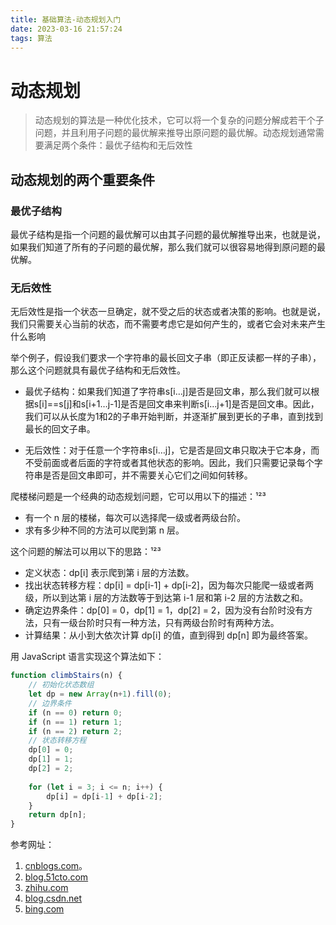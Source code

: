 ```yaml
---
title: 基础算法-动态规划入门
date: 2023-03-16 21:57:24
tags: 算法
---
```


# 动态规划

> 动态规划的算法是一种优化技术，它可以将一个复杂的问题分解成若干个子问题，并且利用子问题的最优解来推导出原问题的最优解。动态规划通常需要满足两个条件：最优子结构和无后效性

## 动态规划的两个重要条件

### 最优子结构

最优子结构是指一个问题的最优解可以由其子问题的最优解推导出来，也就是说，如果我们知道了所有的子问题的最优解，那么我们就可以很容易地得到原问题的最优解。

### 无后效性

无后效性是指一个状态一旦确定，就不受之后的状态或者决策的影响。也就是说，我们只需要关心当前的状态，而不需要考虑它是如何产生的，或者它会对未来产生什么影响

举个例子，假设我们要求一个字符串的最长回文子串（即正反读都一样的子串），那么这个问题就具有最优子结构和无后效性。

- 最优子结构：如果我们知道了字符串s[i…j]是否是回文串，那么我们就可以根据s[i]==s[j]和s[i+1…j-1]是否是回文串来判断s[i…j+1]是否是回文串。因此，我们可以从长度为1和2的子串开始判断，并逐渐扩展到更长的子串，直到找到最长的回文子串。

- 无后效性：对于任意一个字符串s[i…j]，它是否是回文串只取决于它本身，而不受前面或者后面的字符或者其他状态的影响。因此，我们只需要记录每个字符串是否是回文串即可，并不需要关心它们之间如何转移。


爬楼梯问题是一个经典的动态规划问题，它可以用以下的描述：¹²³

- 有一个 n 层的楼梯，每次可以选择爬一级或者两级台阶。
- 求有多少种不同的方法可以爬到第 n 层。

这个问题的解法可以用以下的思路：¹²³

- 定义状态：dp[i] 表示爬到第 i 层的方法数。
- 找出状态转移方程：dp[i] = dp[i-1] + dp[i-2]，因为每次只能爬一级或者两级，所以到达第 i 层的方法数等于到达第 i-1 层和第 i-2 层的方法数之和。
- 确定边界条件：dp[0] = 0，dp[1] = 1，dp[2] = 2，因为没有台阶时没有方法，只有一级台阶时只有一种方法，只有两级台阶时有两种方法。
- 计算结果：从小到大依次计算 dp[i] 的值，直到得到 dp[n] 即为最终答案。

用 JavaScript 语言实现这个算法如下：

```javascript
function climbStairs(n) {
    // 初始化状态数组
    let dp = new Array(n+1).fill(0);
    // 边界条件
    if (n == 0) return 0;
    if (n == 1) return 1;
    if (n == 2) return 2;
    // 状态转移方程
    dp[0] = 0;
    dp[1] = 1;
    dp[2] = 2;
    
    for (let i = 3; i <= n; i++) {
        dp[i] = dp[i-1] + dp[i-2];
    }
    return dp[n];
}
```

参考网址：

1. [cnblogs.com](https://www.cnblogs.com/icode-girl/p/5312679.html)。
2. [blog.51cto.com](https://blog.51cto.com/u_6468453/6124483)
3. [zhihu.com](https://www.zhihu.com/question/43361359)
4. [blog.csdn.net](https://blog.csdn.net/qq_25800311/article/details/90635979)
5. [bing.com](https://www.bing.com/search?q=%E6%9C%80%E4%BC%98%E5%AD%90%E7%BB%93%E6%9E%84%E5%92%8C%E6%97%A0%E5%90%8E%E6%95%88%E6%80%A7&toWww=1&redig=0E9313C4E45E4D468016AAA33CB82A8E)
